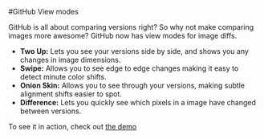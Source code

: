 #GitHub View modes

GitHub is all about comparing versions right? So why not make comparing images more awesome? GitHub now has view modes for image diffs.

* __Two Up:__ Lets you see your versions side by side, and shows you any changes in image dimensions.
* __Swipe:__ Allows you to see edge to edge changes making it easy to detect minute color shifts.
* __Onion Skin:__ Allows you to see through your versions, making subtle alignment shifts easier to spot.
* __Difference:__ Lets you quickly see which pixels in a image have changed between versions.

To see it in action, check out [the demo](https://github.com/cameronmcefee/Image-Diff-View-Modes/commit/8e95f70c9c47168305970e91021072673d7cdad8)
